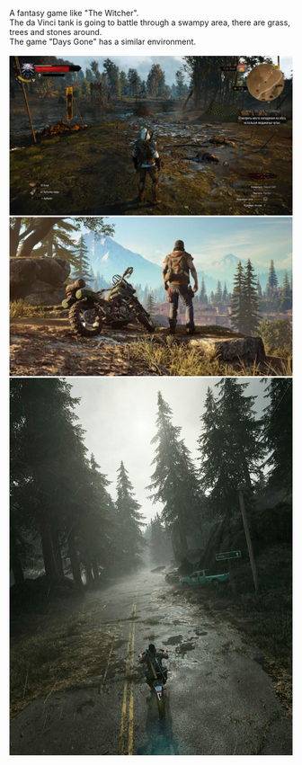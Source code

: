 A fantasy game like "The Witcher". <br/>
The da Vinci tank is going to battle through a swampy area, there are grass, trees and stones around. <br/>
The game "Days Gone" has a similar environment. <br/>
<br/>
<img src="Assets/ReadMe/1.jpg" width="700" />
<img src="Assets/ReadMe/2.jpg" width="700" />
<img src="Assets/ReadMe/3.jpg" width="700" />

